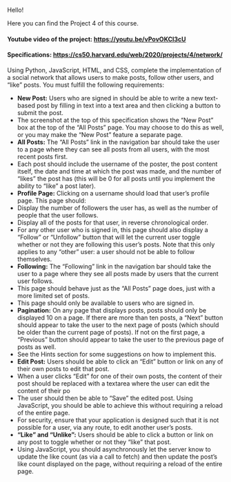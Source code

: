 Hello!

Here you can find the Project 4 of this course.


#### Youtube video of the project: https://youtu.be/vPovOKCl3cU


#### Specifications: https://cs50.harvard.edu/web/2020/projects/4/network/

Using Python, JavaScript, HTML, and CSS, complete the implementation of a social network that allows users to make posts, follow other users, and “like” posts. You must fulfill the following requirements:

* **New Post:** Users who are signed in should be able to write a new text-based post by filling in text into a text area and then clicking a button to submit the post.
 * The screenshot at the top of this specification shows the “New Post” box at the top of the “All Posts” page. You may choose to do this as well, or you may make the “New Post” feature a separate page.
* **All Posts:** The “All Posts” link in the navigation bar should take the user to a page where they can see all posts from all users, with the most recent posts first.
 * Each post should include the username of the poster, the post content itself, the date and time at which the post was made, and the number of “likes” the post has (this will be 0 for all posts until you implement the ability to “like” a post later).
* **Profile Page:** Clicking on a username should load that user’s profile page. This page should:
 * Display the number of followers the user has, as well as the number of people that the user follows.
 * Display all of the posts for that user, in reverse chronological order.
 * For any other user who is signed in, this page should also display a “Follow” or “Unfollow” button that will let the current user toggle whether or not they are following this user’s posts. Note that this only applies to any “other” user: a user should not be able to follow themselves.
* **Following:** The “Following” link in the navigation bar should take the user to a page where they see all posts made by users that the current user follows.
 * This page should behave just as the “All Posts” page does, just with a more limited set of posts.
 * This page should only be available to users who are signed in.
* **Pagination:** On any page that displays posts, posts should only be displayed 10 on a page. If there are more than ten posts, a “Next” button should appear to take the user to the next page of posts (which should be older than the current page of posts). If not on the first page, a “Previous” button should appear to take the user to the previous page of posts as well.
 * See the Hints section for some suggestions on how to implement this.
* **Edit Post:** Users should be able to click an “Edit” button or link on any of their own posts to edit that post.
 * When a user clicks “Edit” for one of their own posts, the content of their post should be replaced with a textarea where the user can edit the content of their po
 * The user should then be able to “Save” the edited post. Using JavaScript, you should be able to achieve this without requiring a reload of the entire page.
 * For security, ensure that your application is designed such that it is not possible for a user, via any route, to edit another user’s posts.
* **“Like” and “Unlike”:** Users should be able to click a button or link on any post to toggle whether or not they “like” that post.
 * Using JavaScript, you should asynchronously let the server know to update the like count (as via a call to fetch) and then update the post’s like count displayed on the page, without requiring a reload of the entire page.
